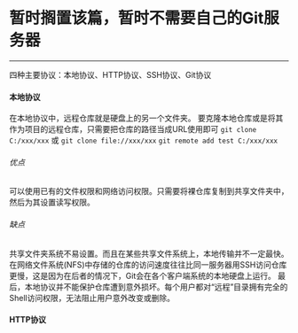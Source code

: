 # 暂时搁置该篇，暂时不需要自己的Git服务器
---
四种主要协议：本地协议、HTTP协议、SSH协议、Git协议
#### 本地协议
在本地协议中，远程仓库就是硬盘上的另一个文件夹。
要克隆本地仓库或是将其作为项目的远程仓库，只需要把仓库的路径当成URL使用即可
`git clone C:/xxx/xxx` 或 `git clone file://xxx/xxx`
`git remote add test C:/xxx/xxx`
###### 优点
可以使用已有的文件权限和网络访问权限。只需要将裸仓库复制到共享文件夹中，然后为其设置读写权限。
###### 缺点
共享文件夹系统不易设置。而且在某些共享文件系统上，本地传输并不一定最快。在网络文件系统(NFS)中存储的仓库的访问速度往往比同一服务器用SSH访问仓库更慢，这是因为在后者的情况下，Git会在各个客户端系统的本地硬盘上运行。
最后，本地协议并不能保护仓库遭到意外损坏。每个用户都对“远程”目录拥有完全的Shell访问权限，无法阻止用户意外改变或删除。

#### HTTP协议
